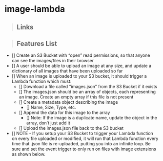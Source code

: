 # image-lambda

> ## Links

> ## Features List

- [] Create an S3 Bucket with “open” read permissions, so that anyone can see the images/files in their browser
- [] A user should be able to upload an image at any size, and update a dictionary of all images that have been uploaded so far
- [] When an image is uploaded to your S3 bucket, it should trigger a Lambda function which must:
  - [] Download a file called “images.json” from the S3 Bucket if it exists
  - [] The images.json should be an array of objects, each representing an image. Create an empty array if this file is not present
  - [] Create a metadata object describing the image
    - [] Name, Size, Type, etc.
  - [] Append the data for this image to the array
    - [] Note: If the image is a duplicate name, update the object in the array, don’t just add it
  - [] Upload the images.json file back to the S3 bucket
- [] NOTE - If you setup your S3 Bucket to trigger your Lambda function on every file uploaded or modified, it will run that Lambda function every time that .json file is re-uploaded, putting you into an infinite loop. Be sure and set the event trigger to only run on files with image extensions as shown below.
